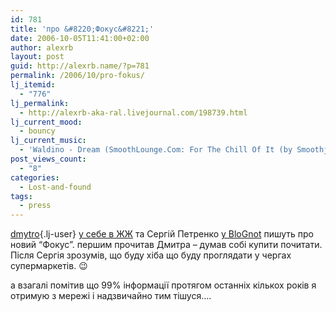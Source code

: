 ```yaml
---
id: 781
title: 'про &#8220;Фокус&#8221;'
date: 2006-10-05T11:41:00+02:00
author: alexrb
layout: post
guid: http://alexrb.name/?p=781
permalink: /2006/10/pro-fokus/
lj_itemid:
  - "776"
lj_permalink:
  - http://alexrb-aka-ral.livejournal.com/198739.html
lj_current_mood:
  - bouncy
lj_current_music:
  - 'Waldino - Dream (SmoothLounge.Com: For The Chill Of It (by Smoothjazz.Com))'
post_views_count:
  - "8"
categories:
  - Lost-and-found
tags:
  - press
---
```

[dmytro](http://dmytro.livejournal.com/){.lj-user} [у себе в ЖЖ](http://dmytro.livejournal.com/179966.html) та Сергій Петренко [у BloGnot](http://www.searchengines.ru/blog/archives/007916.html) пишуть про новий &#8220;Фокус&#8221;. першим прочитав Дмитра &#8211; думав собі купити почитати. Після Сергія зрозумів, що буду хіба що буду проглядати у чергах супермаркетів. 😉

а взагалі помітив що 99% інформації протягом останніх кількох років я отримую з мережі і надзвичайно тим тішуся&#8230;.